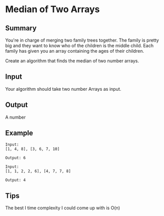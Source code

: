 # Median of Two Arrays

## Summary

You're in charge of merging two family trees together. The family is pretty big and they want to know who of the children is the middle child. Each family has given you an array containing the ages of their children.

Create an algorithm that finds the median of two number arrays.

## Input

Your algorithm should take two number Arrays as input.

## Output

A number

## Example

```
Input:
[1, 4, 8], [3, 6, 7, 10]

Output: 6

Input:
[1, 1, 2, 2, 6], [4, 7, 7, 8]

Output: 4
```


## Tips

The best I time complexity I could come up with is O(n)